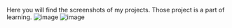 Here you will find the screenshots of my projects. Those project is a part of learning.
![image](https://github.com/user-attachments/assets/2ffce2bd-c632-4442-9530-b9bb7c883098)
![image](https://github.com/user-attachments/assets/6f84c1e1-eb6d-4b3f-8950-7d659332c019)




